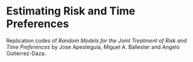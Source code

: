 # Estimating Risk and Time Preferences
Replication codes of *Random Models for the Joint Treatment of Risk and Time Preferences* by Jose Apesteguia, Miguel A. Ballester and Angelo Gutierrez-Daza.

